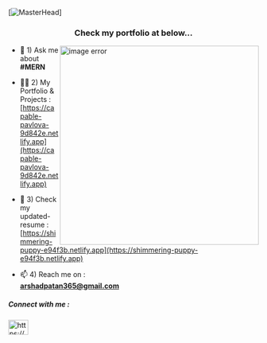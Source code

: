[![MasterHead](https://camo.githubusercontent.com/2619e5a9ead82dd13149cb33aeae4dd13e9969607c61eac3ac78fa34d6f5a609/687474703a2f2f70726f70756c736976652e696e2f6173736574732f696d672f736572766963652d69636f6e2f7765622e676966)]
<h3 align="center">Check my portfolio at below...</h3>
<img align = "right" alt="image error" width="400" src ="https://www.fegno.com/wp-content/uploads/2022/03/web-development-company-in-kochi.gif">

- 💬 1) Ask me about **#MERN**
  
- 👨‍💻 2) My Portfolio & Projects :  <br> [https://capable-pavlova-9d842e.netlify.app](https://capable-pavlova-9d842e.netlify.app)

- 📝 3) Check my updated-resume :  <br> [https://shimmering-puppy-e94f3b.netlify.app](https://shimmering-puppy-e94f3b.netlify.app)

- 📫 4) Reach me on : <br> **arshadpatan365@gmail.com**

<h5 align="left">Connect with me :</h5>
<p align="left">
<a href="https://linkedin.com/in/https://www.linkedin.com/in/arshad-patan?lipi=urn%3ali%3apage%3ad_flagship3_profile_view_base_contact_details%3b3l%2fbzkf1t%2b6dpa2plvdsta%3d%3d" target="blank"><img align="center" src="https://raw.githubusercontent.com/rahuldkjain/github-profile-readme-generator/master/src/images/icons/Social/linked-in-alt.svg" alt="https://www.linkedin.com/in/arshad-patan?lipi=urn%3ali%3apage%3ad_flagship3_profile_view_base_contact_details%3b3l%2fbzkf1t%2b6dpa2plvdsta%3d%3d" height="30" width="40" /></a>
</p>

